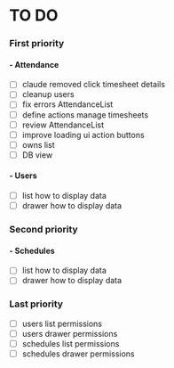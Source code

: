 # TO DO
### First priority
#### - Attendance
- [ ] claude removed click timesheet details
- [ ] cleanup users
- [ ] fix errors AttendanceList
- [ ] define actions manage timesheets
- [ ] review AttendanceList
- [ ] improve loading ui action buttons
- [ ] owns list
- [ ] DB view

#### - Users
- [ ] list how to display data
- [ ] drawer how to display data

### Second priority
#### - Schedules
- [ ] list how to display data
- [ ] drawer how to display data

### Last priority
- [ ] users list permissions
- [ ] users drawer permissions
- [ ] schedules list permissions
- [ ] schedules drawer permissions
